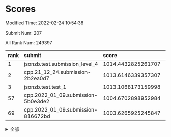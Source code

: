 # Scores

Modified Time: 2022-02-24 10:54:38

Submit Num: 207

All Rank Num: 249397

| rank |               submit               |       score        |       sigma        | pk_num |
| :--- | :--------------------------------- | :----------------- | :----------------- | :----- |
| 1    | jsonzb.test.submission_level_4     | 1014.4432825261707 | 0.8242417937488814 | 4823   |
| 2    | cpp.21_12_24.submission-2b2ea0d7   | 1013.6146339357307 | 0.8384599343458667 | 4820   |
| 3    | jsonzb.test.test_1                 | 1013.1068173159998 | 0.8115138589831621 | 4815   |
| 57   | cpp.2022_01_09.submission-5b0e3de2 | 1004.6702898952984 | 0.7157433275398153 | 4817   |
| 69   | cpp.2022_01_09.submission-816672bd | 1003.6265925245847 | 0.711426644384961  | 4820   |


<details>
<summary>全部</summary>

| rank |                 submit                 |       score        |       sigma        | pk_num |
| :--- | :------------------------------------- | :----------------- | :----------------- | :----- |
| 1    | jsonzb.test.submission_level_4         | 1014.4432825261707 | 0.8242417937488814 | 4823   |
| 2    | cpp.21_12_24.submission-2b2ea0d7       | 1013.6146339357307 | 0.8384599343458667 | 4820   |
| 3    | jsonzb.test.test_1                     | 1013.1068173159998 | 0.8115138589831621 | 4815   |
| 4    | gobigger.level_3.submission_level_3_39 | 1012.3514032144105 | 0.7783436369730635 | 4815   |
| 5    | gobigger.level_3.submission_level_3_25 | 1011.2841297822682 | 0.7631784419843353 | 4819   |
| 6    | gobigger.level_3.submission_level_3_32 | 1011.0858980563133 | 0.7804387304153017 | 4814   |
| 7    | gobigger.level_3.submission_level_3_11 | 1011.0670063578629 | 0.7854428503262929 | 4824   |
| 8    | gobigger.level_3.submission_level_3_41 | 1010.7979140278802 | 0.7882052915815962 | 4821   |
| 9    | gobigger.level_3.submission_level_3_7  | 1010.7249294235398 | 0.7719191367249316 | 4820   |
| 10   | gobigger.level_3.submission_level_3_33 | 1010.6373546194615 | 0.7571866612707829 | 4816   |
| 11   | gobigger.level_3.submission_level_3_42 | 1010.5636601491151 | 0.7659867407397911 | 4822   |
| 12   | gobigger.level_3.submission_level_3_1  | 1010.5635466412415 | 0.7733260382430803 | 4823   |
| 13   | gobigger.level_3.submission_level_3_15 | 1010.5500226998475 | 0.7667941115768339 | 4817   |
| 14   | gobigger.level_3.submission_level_3_37 | 1010.4866349314129 | 0.7725827758910173 | 4826   |
| 15   | gobigger.level_3.submission_level_3_26 | 1010.3626077881099 | 0.7759667423902482 | 4819   |
| 16   | gobigger.level_3.submission_level_3_16 | 1010.2688747287096 | 0.766367298346837  | 4822   |
| 17   | gobigger.level_3.submission_level_3_2  | 1010.2621950636741 | 0.7748464321196578 | 4816   |
| 18   | gobigger.level_3.submission_level_3_43 | 1010.2524236389959 | 0.7518285170345755 | 4822   |
| 19   | gobigger.level_3.submission_level_3_12 | 1010.1854425189141 | 0.7669883202674566 | 4821   |
| 20   | gobigger.level_3.submission_level_3_34 | 1010.1361570090465 | 0.7667557784517544 | 4819   |
| 21   | gobigger.level_3.submission_level_3_45 | 1010.1005280198104 | 0.7501916720613195 | 4816   |
| 22   | gobigger.level_3.submission_level_3_28 | 1010.0984442950723 | 0.7603884940868351 | 4819   |
| 23   | gobigger.level_3.submission_level_3_21 | 1010.0713137950315 | 0.7484393767546045 | 4821   |
| 24   | gobigger.level_3.submission_level_3_9  | 1010.0665754261538 | 0.7611016480461323 | 4819   |
| 25   | gobigger.level_3.submission_level_3_3  | 1010.0568364271547 | 0.7613586890671199 | 4823   |
| 26   | gobigger.level_3.submission_level_3_36 | 1010.0538227877536 | 0.7651427664957103 | 4818   |
| 27   | gobigger.level_3.submission_level_3_20 | 1010.0212506410664 | 0.7376210177809616 | 4825   |
| 28   | gobigger.level_3.submission_level_3_10 | 1010.0061986837047 | 0.7695820807757573 | 4815   |
| 29   | gobigger.level_3.submission_level_3_0  | 1009.9830433934094 | 0.7566172334022385 | 4816   |
| 30   | gobigger.level_3.submission_level_3_46 | 1009.969713405489  | 0.7611040633115562 | 4824   |
| 31   | gobigger.level_3.submission_level_3_47 | 1009.887249435867  | 0.7683451718730684 | 4820   |
| 32   | gobigger.level_3.submission_level_3_23 | 1009.7996538366818 | 0.7402177327550841 | 4817   |
| 33   | gobigger.level_3.submission_level_3_35 | 1009.7947053221119 | 0.7645005468371592 | 4824   |
| 34   | gobigger.level_3.submission_level_3_14 | 1009.6929163090205 | 0.7642979485287992 | 4820   |
| 35   | gobigger.level_3.submission_level_3_30 | 1009.6884900284024 | 0.7641867735718759 | 4813   |
| 36   | gobigger.level_3.submission_level_3_48 | 1009.6601632625897 | 0.7629004318728433 | 4821   |
| 37   | gobigger.level_3.submission_level_3_17 | 1009.6428186855509 | 0.7421222404897151 | 4824   |
| 38   | gobigger.level_3.submission_level_3_6  | 1009.6138744056115 | 0.7571590875735379 | 4820   |
| 39   | gobigger.level_3.submission_level_3_29 | 1009.6127332113671 | 0.7461223036981858 | 4818   |
| 40   | gobigger.level_3.submission_level_3_19 | 1009.5160697337236 | 0.7721925427708913 | 4822   |
| 41   | gobigger.level_3.submission_level_3_49 | 1009.5127680107109 | 0.7429467797472971 | 4819   |
| 42   | gobigger.level_3.submission_level_3_38 | 1009.4976219744053 | 0.7521282850930083 | 4819   |
| 43   | gobigger.level_3.submission_level_3_27 | 1009.4650794937795 | 0.7519185015471942 | 4818   |
| 44   | gobigger.level_3.submission_level_3_8  | 1009.4341757936896 | 0.7379144870798202 | 4823   |
| 45   | gobigger.level_3.submission_level_3_18 | 1009.4256752474861 | 0.7414583548496481 | 4817   |
| 46   | gobigger.level_3.submission_level_3_24 | 1009.2649256522902 | 0.7701733515545086 | 4819   |
| 47   | gobigger.level_3.submission_level_3_22 | 1009.1386651059935 | 0.7560325649877695 | 4821   |
| 48   | gobigger.level_3.submission_level_3_13 | 1009.0311718403958 | 0.7266856390904557 | 4820   |
| 49   | gobigger.level_3.submission_level_3_4  | 1008.9226660023771 | 0.7492410548158964 | 4820   |
| 50   | gobigger.level_3.submission_level_3_40 | 1008.9148772633536 | 0.7408791308310974 | 4823   |
| 51   | gobigger.level_3.submission_level_3_31 | 1008.5169864784681 | 0.7410733416431062 | 4821   |
| 52   | gobigger.level_3.submission_level_3_44 | 1008.331379156256  | 0.7320542520832733 | 4819   |
| 53   | gobigger.level_3.submission_level_3_5  | 1008.2186924984571 | 0.7258348272386295 | 4818   |
| 54   | gobigger.level_1.submission_level_1_29 | 1005.531870403029  | 0.72580698498144   | 4816   |
| 55   | gobigger.level_1.submission_level_1_23 | 1005.0449533995178 | 0.7204176482737873 | 4819   |
| 56   | gobigger.level_1.submission_level_1_28 | 1004.7375223267528 | 0.7128416709891856 | 4818   |
| 57   | cpp.2022_01_09.submission-5b0e3de2     | 1004.6702898952984 | 0.7157433275398153 | 4817   |
| 58   | gobigger.level_1.submission_level_1_34 | 1004.5072386585911 | 0.7119281555653831 | 4818   |
| 59   | gobigger.level_1.submission_level_1_13 | 1004.4824245210006 | 0.7351872372769064 | 4818   |
| 60   | gobigger.level_1.submission_level_1_39 | 1004.4649649426977 | 0.7196445917241818 | 4823   |
| 61   | gobigger.level_1.submission_level_1_27 | 1004.4594314423999 | 0.722940706702829  | 4819   |
| 62   | gobigger.level_1.submission_level_1_16 | 1004.1925856337537 | 0.7167849105702179 | 4820   |
| 63   | gobigger.level_1.submission_level_1_18 | 1004.1717832042285 | 0.7335321374724376 | 4820   |
| 64   | gobigger.level_1.submission_level_1_14 | 1003.9721947090085 | 0.7085468665511027 | 4821   |
| 65   | gobigger.level_1.submission_level_1_45 | 1003.8185854244726 | 0.7261611333969982 | 4817   |
| 66   | gobigger.level_1.submission_level_1_17 | 1003.7003561880917 | 0.713332570683251  | 4821   |
| 67   | gobigger.level_1.submission_level_1_3  | 1003.6799670719395 | 0.7162985904589492 | 4820   |
| 68   | gobigger.level_1.submission_level_1_0  | 1003.6792307530675 | 0.7050417937672442 | 4820   |
| 69   | cpp.2022_01_09.submission-816672bd     | 1003.6265925245847 | 0.711426644384961  | 4820   |
| 70   | gobigger.level_1.submission_level_1_35 | 1003.4882988905648 | 0.7191467235909652 | 4816   |
| 71   | gobigger.level_1.submission_level_1_2  | 1003.433432546945  | 0.7133216731561302 | 4819   |
| 72   | gobigger.level_1.submission_level_1_11 | 1003.4270428558331 | 0.7068713974008098 | 4818   |
| 73   | gobigger.level_1.submission_level_1_44 | 1003.3787813416274 | 0.7163258850779187 | 4820   |
| 74   | gobigger.level_1.submission_level_1_32 | 1003.3494018180174 | 0.7184524250987964 | 4813   |
| 75   | gobigger.level_1.submission_level_1_9  | 1003.3172233903916 | 0.7149773000836587 | 4815   |
| 76   | gobigger.level_1.submission_level_1_46 | 1003.2926095097571 | 0.7107109032363653 | 4824   |
| 77   | gobigger.level_1.submission_level_1_12 | 1003.2864307648666 | 0.7167227941351183 | 4821   |
| 78   | gobigger.level_1.submission_level_1_48 | 1003.2858197117981 | 0.7063128647905617 | 4814   |
| 79   | gobigger.level_1.submission_level_1_5  | 1003.2767134131852 | 0.7091584332351423 | 4819   |
| 80   | gobigger.level_1.submission_level_1_1  | 1003.2731613279598 | 0.7188139810906181 | 4819   |
| 81   | gobigger.level_1.submission_level_1_10 | 1003.117373132772  | 0.7054959409757596 | 4823   |
| 82   | gobigger.level_1.submission_level_1_36 | 1003.1118277454749 | 0.7036909441053428 | 4823   |
| 83   | gobigger.level_1.submission_level_1_31 | 1003.1001526102119 | 0.7184656364005078 | 4812   |
| 84   | gobigger.level_1.submission_level_1_25 | 1003.0165246730882 | 0.7124529033831164 | 4822   |
| 85   | gobigger.level_1.submission_level_1_49 | 1003.0121698369293 | 0.7122692313936394 | 4818   |
| 86   | gobigger.level_1.submission_level_1_43 | 1002.9919575061045 | 0.715229217582941  | 4820   |
| 87   | gobigger.level_1.submission_level_1_20 | 1002.9696034880999 | 0.7250634014719095 | 4817   |
| 88   | gobigger.level_1.submission_level_1_33 | 1002.9666140351878 | 0.7153376407990549 | 4816   |
| 89   | gobigger.level_1.submission_level_1_4  | 1002.8979723564102 | 0.7109278643678921 | 4818   |
| 90   | gobigger.level_1.submission_level_1_24 | 1002.7466444056445 | 0.7156448301204377 | 4823   |
| 91   | gobigger.level_1.submission_level_1_8  | 1002.7201356748778 | 0.7172404465235594 | 4816   |
| 92   | gobigger.level_1.submission_level_1_21 | 1002.6423709570486 | 0.717445969482336  | 4820   |
| 93   | gobigger.level_1.submission_level_1_7  | 1002.6104989480681 | 0.7053694193784673 | 4819   |
| 94   | gobigger.level_1.submission_level_1_37 | 1002.5966672359457 | 0.7241708329420888 | 4815   |
| 95   | gobigger.level_1.submission_level_1_38 | 1002.5760293073779 | 0.7146603916480875 | 4821   |
| 96   | gobigger.level_1.submission_level_1_6  | 1002.5727131219518 | 0.7149271606387417 | 4816   |
| 97   | gobigger.level_1.submission_level_1_15 | 1002.493181098204  | 0.7061457194379025 | 4813   |
| 98   | gobigger.level_1.submission_level_1_22 | 1002.4324902168419 | 0.714073799704366  | 4818   |
| 99   | gobigger.level_1.submission_level_1_26 | 1002.4081297384499 | 0.7166969836934968 | 4819   |
| 100  | gobigger.level_1.submission_level_1_19 | 1002.2728164777864 | 0.7069497476484093 | 4814   |
| 101  | gobigger.level_1.submission_level_1_30 | 1002.2612639497003 | 0.7189798089599939 | 4825   |
| 102  | gobigger.level_1.submission_level_1_41 | 1002.2494159318043 | 0.7171259253183896 | 4818   |
| 103  | gobigger.level_1.submission_level_1_42 | 1002.0304763196838 | 0.7114902052194324 | 4822   |
| 104  | gobigger.level_1.submission_level_1_47 | 1001.4803902182363 | 0.720214990455694  | 4820   |
| 105  | gobigger.level_1.submission_level_1_40 | 1001.312303723597  | 0.6976454644959995 | 4816   |
| 106  | gobigger.random.submission_random_39   | 997.7435802778606  | 0.708971593662091  | 4818   |
| 107  | gobigger.random.submission_random_3    | 997.3233764037567  | 0.7003305909690847 | 4817   |
| 108  | gobigger.random.submission_random_13   | 997.276528827482   | 0.7057948370116935 | 4818   |
| 109  | gobigger.random.submission_random_12   | 997.2707040128976  | 0.7100246224165371 | 4820   |
| 110  | gobigger.random.submission_random_1    | 997.0474992438154  | 0.7062613661717584 | 4818   |
| 111  | gobigger.random.submission_random_21   | 996.903721074477   | 0.7129819405615567 | 4821   |
| 112  | gobigger.random.submission_random_6    | 996.8637321072813  | 0.7102738050045188 | 4818   |
| 113  | gobigger.random.submission_random_41   | 996.779368984548   | 0.706930991054554  | 4819   |
| 114  | gobigger.random.submission_random_37   | 996.7190496615281  | 0.7112445427804146 | 4821   |
| 115  | gobigger.random.submission_random_24   | 996.6850234701701  | 0.7064697322310699 | 4820   |
| 116  | gobigger.random.submission_random_25   | 996.6090245792951  | 0.7257948832394392 | 4821   |
| 117  | gobigger.random.submission_random_44   | 996.5561855883647  | 0.7141029382532054 | 4822   |
| 118  | gobigger.random.submission_random_43   | 996.5445899060579  | 0.693348063791668  | 4821   |
| 119  | gobigger.random.submission_random_4    | 996.3930035159415  | 0.7162883418451008 | 4823   |
| 120  | gobigger.random.submission_random_10   | 996.2770394957481  | 0.7054133698600796 | 4816   |
| 121  | gobigger.random.submission_random_49   | 996.2628264797426  | 0.697894361652366  | 4817   |
| 122  | gobigger.random.submission_random_16   | 996.2557077649604  | 0.70498974826018   | 4818   |
| 123  | gobigger.random.submission_random_17   | 996.1771171750452  | 0.7228588196068725 | 4820   |
| 124  | gobigger.random.submission_random_22   | 996.162034001083   | 0.721612333576809  | 4823   |
| 125  | gobigger.random.submission_random_19   | 996.1463958402048  | 0.7114901824618071 | 4814   |
| 126  | gobigger.random.submission_random_2    | 996.1429521959963  | 0.7198327946735446 | 4818   |
| 127  | gobigger.random.submission_random_35   | 996.1300090461813  | 0.7306882724664038 | 4817   |
| 128  | gobigger.random.submission_random_5    | 995.9726130141748  | 0.7068081744753102 | 4810   |
| 129  | gobigger.random.submission_random_30   | 995.9551622477026  | 0.7204747445739365 | 4819   |
| 130  | gobigger.random.submission_random_27   | 995.8933377405867  | 0.7020265010935374 | 4815   |
| 131  | gobigger.random.submission_random_0    | 995.8696855932043  | 0.706267040489528  | 4821   |
| 132  | gobigger.random.submission_random_18   | 995.8648055589301  | 0.7078133369362006 | 4820   |
| 133  | gobigger.random.submission_random_42   | 995.8363077507686  | 0.6920522397466761 | 4822   |
| 134  | gobigger.random.submission_random_15   | 995.6972777606579  | 0.702664741413048  | 4821   |
| 135  | gobigger.random.submission_random_33   | 995.6854014570858  | 0.7045430859364334 | 4818   |
| 136  | gobigger.random.submission_random_9    | 995.5585328260245  | 0.7155665598172032 | 4818   |
| 137  | gobigger.random.submission_random_14   | 995.5378370921725  | 0.7122831505861078 | 4822   |
| 138  | gobigger.random.submission_random_32   | 995.4792579881668  | 0.7173337308151494 | 4819   |
| 139  | gobigger.level_2.submission_level_2_39 | 995.4778882335266  | 0.7220034596419524 | 4819   |
| 140  | gobigger.random.submission_random_20   | 995.4775322863072  | 0.7076730842637876 | 4818   |
| 141  | gobigger.random.submission_random_45   | 995.4748337135283  | 0.730799331526681  | 4818   |
| 142  | gobigger.random.submission_random_46   | 995.4378591649286  | 0.7169849122641322 | 4826   |
| 143  | gobigger.random.submission_random_40   | 995.4012429369752  | 0.710753301225127  | 4826   |
| 144  | gobigger.random.submission_random_26   | 995.3997768775663  | 0.7123999038598554 | 4815   |
| 145  | gobigger.random.submission_random_29   | 995.3291954182654  | 0.7227332896388117 | 4821   |
| 146  | gobigger.random.submission_random_48   | 995.319219529157   | 0.7014727939145697 | 4820   |
| 147  | gobigger.random.submission_random_7    | 995.2903505106493  | 0.7136098380802568 | 4819   |
| 148  | gobigger.random.submission_random_47   | 995.2579867551151  | 0.7217972765276739 | 4822   |
| 149  | gobigger.random.submission_random_36   | 995.2344350660053  | 0.722447825664486  | 4825   |
| 150  | gobigger.random.submission_random_23   | 995.226776672833   | 0.7070211142522759 | 4821   |
| 151  | gobigger.random.submission_random_28   | 995.0835526634912  | 0.7131777297987232 | 4817   |
| 152  | gobigger.random.submission_random_8    | 994.9195187190298  | 0.7100113405986065 | 4818   |
| 153  | gobigger.random.submission_random_38   | 994.7096077238934  | 0.7087126054383636 | 4814   |
| 154  | gobigger.level_2.submission_level_2_4  | 994.646702309539   | 0.7262418573963153 | 4818   |
| 155  | gobigger.random.submission_random_11   | 994.5973379084288  | 0.7231634644682136 | 4822   |
| 156  | gobigger.random.submission_random_34   | 994.1415554155161  | 0.7151257269835121 | 4817   |
| 157  | gobigger.random.submission_random_31   | 993.9104130093901  | 0.7236432270222081 | 4823   |
| 158  | gobigger.level_2.submission_level_2_5  | 993.7901758221886  | 0.7231596494944525 | 4820   |
| 159  | gobigger.level_2.submission_level_2_48 | 993.5585607257257  | 0.7301452006388774 | 4819   |
| 160  | gobigger.level_2.submission_level_2_19 | 993.4156652603631  | 0.718785290576143  | 4820   |
| 161  | gobigger.level_2.submission_level_2_24 | 993.2357823480789  | 0.7332993480056442 | 4823   |
| 162  | gobigger.level_2.submission_level_2_47 | 993.109407034529   | 0.7311675360309171 | 4816   |
| 163  | gobigger.level_2.submission_level_2_25 | 993.0662593962793  | 0.7480874805158655 | 4815   |
| 164  | gobigger.level_2.submission_level_2_44 | 993.0007156782209  | 0.7269203738378489 | 4818   |
| 165  | gobigger.level_2.submission_level_2_14 | 992.9795410330064  | 0.7318074329656902 | 4817   |
| 166  | gobigger.level_2.submission_level_2_32 | 992.7856855127933  | 0.7349868903661153 | 4817   |
| 167  | gobigger.level_2.submission_level_2_23 | 992.7803577010818  | 0.7433125419992824 | 4822   |
| 168  | gobigger.level_2.submission_level_2_30 | 992.7483761404173  | 0.7470467209285346 | 4825   |
| 169  | gobigger.level_2.submission_level_2_22 | 992.632053358145   | 0.7435957470354412 | 4815   |
| 170  | gobigger.level_2.submission_level_2_6  | 992.606366964639   | 0.7469804217648673 | 4818   |
| 171  | gobigger.level_2.submission_level_2_12 | 992.6052852436725  | 0.7274617258479681 | 4820   |
| 172  | gobigger.level_2.submission_level_2_41 | 992.5434860653635  | 0.7677033673800584 | 4819   |
| 173  | gobigger.level_2.submission_level_2_10 | 992.5028942804122  | 0.7460557402384318 | 4816   |
| 174  | gobigger.level_2.submission_level_2_15 | 992.5024406430017  | 0.7468189246595448 | 4821   |
| 175  | gobigger.level_2.submission_level_2_13 | 992.4914338741115  | 0.7429437403958619 | 4822   |
| 176  | gobigger.level_2.submission_level_2_9  | 992.4625435560996  | 0.7509551701455978 | 4822   |
| 177  | gobigger.level_2.submission_level_2_21 | 992.4214217323155  | 0.7381338404883746 | 4822   |
| 178  | gobigger.level_2.submission_level_2_18 | 992.3853137529545  | 0.7430973269381591 | 4822   |
| 179  | gobigger.level_2.submission_level_2_36 | 992.323557309125   | 0.7548334128832461 | 4819   |
| 180  | gobigger.level_2.submission_level_2_17 | 992.2864519530135  | 0.7550881165168528 | 4818   |
| 181  | gobigger.level_2.submission_level_2_27 | 992.2395371295345  | 0.7339323659373257 | 4819   |
| 182  | gobigger.level_2.submission_level_2_11 | 992.1685112370918  | 0.7478615290078379 | 4819   |
| 183  | gobigger.level_2.submission_level_2_8  | 992.1663621435433  | 0.7268238558300787 | 4823   |
| 184  | gobigger.level_2.submission_level_2_1  | 992.0402968115351  | 0.741222981777779  | 4817   |
| 185  | gobigger.level_2.submission_level_2_34 | 992.0112593507516  | 0.7351490296903678 | 4818   |
| 186  | gobigger.level_2.submission_level_2_7  | 991.904460577862   | 0.7609359373011996 | 4815   |
| 187  | gobigger.level_2.submission_level_2_35 | 991.868467057533   | 0.7347367386970636 | 4821   |
| 188  | gobigger.level_2.submission_level_2_16 | 991.8568282197167  | 0.7562985962958747 | 4818   |
| 189  | gobigger.level_2.submission_level_2_28 | 991.7756612913322  | 0.7499649506953674 | 4823   |
| 190  | gobigger.level_2.submission_level_2_46 | 991.7435308333837  | 0.7630226461397797 | 4820   |
| 191  | gobigger.level_2.submission_level_2_33 | 991.6970999530383  | 0.7483334338500635 | 4820   |
| 192  | gobigger.level_2.submission_level_2_2  | 991.6841070577716  | 0.7489027609392842 | 4823   |
| 193  | gobigger.level_2.submission_level_2_49 | 991.6417915895266  | 0.7424135985285331 | 4817   |
| 194  | gobigger.level_2.submission_level_2_20 | 991.613250437629   | 0.7672560538837787 | 4823   |
| 195  | gobigger.level_2.submission_level_2_26 | 991.5648137082663  | 0.7513649150268966 | 4815   |
| 196  | gobigger.level_2.submission_level_2_0  | 991.5042703777679  | 0.7425165244955118 | 4820   |
| 197  | gobigger.level_2.submission_level_2_45 | 991.3965695991571  | 0.7739940945199695 | 4819   |
| 198  | gobigger.level_2.submission_level_2_37 | 991.2971846399322  | 0.7525886775475971 | 4821   |
| 199  | gobigger.level_2.submission_level_2_40 | 991.0693195951818  | 0.7620628608076948 | 4817   |
| 200  | gobigger.level_2.submission_level_2_29 | 991.0387384178135  | 0.7564158110220585 | 4819   |
| 201  | gobigger.level_2.submission_level_2_31 | 990.6232443965615  | 0.7564801283753677 | 4820   |
| 202  | gobigger.level_2.submission_level_2_3  | 990.4450542122505  | 0.7573830152831202 | 4819   |
| 203  | gobigger.level_2.submission_level_2_42 | 990.3897255926646  | 0.7553362080906112 | 4823   |
| 204  | gobigger.level_2.submission_level_2_43 | 989.6316734199655  | 0.789465419994954  | 4822   |
| 205  | gobigger.level_2.submission_level_2_38 | 989.6272995315369  | 0.7897973797475981 | 4819   |
| 206  | gobigger.none.submission_none_1        | 978.1720691590949  | 1.3706884719843135 | 4818   |
| 207  | gobigger.none.submission_none_0        | 976.3543178177076  | 1.4160631250134508 | 4818   |

</details>